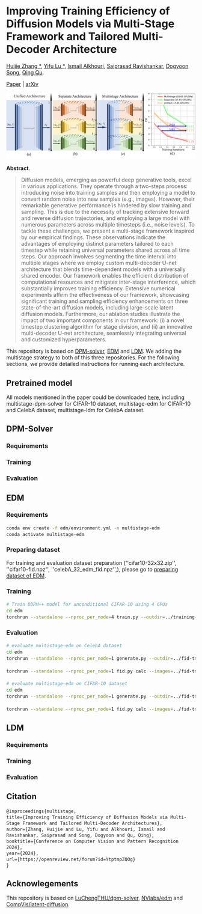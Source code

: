 # Improving Training Efficiency of Diffusion Models via Multi-Stage Framework and Tailored Multi-Decoder Architecture

[Huijie Zhang *](https://www.huijiezh.com/), [Yifu Lu *](https://scholar.google.com/citations?user=ybsmKpsAAAAJ&hl=en), [Ismail Alkhouri](https://sites.google.com/view/ismailalkhouri/about), [Saiprasad Ravishankar](https://sites.google.com/site/sairavishankar3/home), [Dogyoon Song](https://sites.google.com/view/dogyoonsong/home), [Qing Qu](https://qingqu.engin.umich.edu/).

[Paper](https://openaccess.thecvf.com/content/CVPR2024/papers/Zhang_Improving_Training_Efficiency_of_Diffusion_Models_via_Multi-Stage_Framework_and_CVPR_2024_paper.pdf) | [arXiv](https://arxiv.org/abs/2312.09181)


![Teaser image](./figure/teaser.jpg)

**Abstract**. 
> Diffusion models, emerging as powerful deep generative tools, excel in various applications. They operate through a two-steps process: introducing noise into training samples and then employing a model to convert random noise into new samples (e.g., images). However, their remarkable generative performance is hindered by slow training and sampling. This is due to the necessity of tracking extensive forward and reverse diffusion trajectories, and employing a large model with numerous parameters across multiple timesteps (i.e., noise levels).
To tackle these challenges, we present a multi-stage framework inspired by our empirical findings. These observations indicate the advantages of employing distinct parameters tailored to each timestep while retaining universal parameters shared across all time steps. Our approach involves segmenting the time interval into multiple stages where we employ custom multi-decoder U-net architecture that blends time-dependent models with a universally shared encoder. Our framework enables the efficient distribution of computational resources and mitigates inter-stage interference, which substantially improves training efficiency. 
Extensive numerical experiments affirm the effectiveness of our framework, showcasing significant training and sampling efficiency enhancements on three state-of-the-art diffusion models, including large-scale latent diffusion models. Furthermore, our ablation studies illustrate the impact of two important components in our framework: (i) a novel timestep clustering algorithm for stage division, and (ii) an innovative multi-decoder U-net architecture, seamlessly integrating universal and customized hyperparameters.

This repository is based on [DPM-solver](https://github.com/LuChengTHU/dpm-solver), [EDM](https://github.com/NVlabs/edm) and [LDM](https://github.com/CompVis/latent-diffusion). We adding the multistage strategy to both of this three repositories. For the following sections, we provide detailed instructions for running each architecture. 

## Pretrained model

All models mentioned in the paper could be downloaded [here](https://drive.google.com/drive/folders/1Zo3ZUTOgLaaPW7E5GeXuBwIoYjS2VDWv?usp=drive_link), including multistage-dpm-solver for CIFAR-10 dataset, multistage-edm for CIFAR-10 and CelebA dataset, multistage-ldm for CelebA dataset.

## DPM-Solver

### Requirements

### Training

### Evaluation

## EDM

### Requirements

```sh
conda env create -f edm/environment.yml -n multistage-edm
conda activate multistage-edm
```

### Preparing dataset

For training and evaluation dataset preparation (''cifar10-32x32.zip'', ''cifar10-fid.npz'', ''celebA_32_edm_fid.npz'',), please go to [preparing dataset of EDM](https://github.com/NVlabs/edm?tab=readme-ov-file#preparing-datasets).

### Training

```sh
# Train DDPM++ model for unconditional CIFAR-10 using 4 GPUs
cd edm
torchrun --standalone --nproc_per_node=4 train.py --outdir=../training-runs --data=../dataset/cifar10-32x32.zip --cond=0 --arch=ddpmpp-multistage --batch=128
```

### Evaluation

```sh
# evaluate multistage-edm on CelebA dataset
cd edm
torchrun --standalone --nproc_per_node=1 generate.py --outdir=../fid-tmp --seeds=00000-49999 --network=../model/multistage_edm_celeba.pkl --batch=512

torchrun --standalone --nproc_per_node=1 fid.py calc --images=../fid-tmp --ref=../dataset/celebA_32_edm_fid.npz

# evaluate multistage-edm on CIFAR-10 dataset
cd edm
torchrun --standalone --nproc_per_node=1 generate.py --outdir=../fid-tmp --seeds=00000-49999 --network=../model/multistage_edm_cifar10.pkl --batch=512

torchrun --standalone --nproc_per_node=1 fid.py calc --images=../fid-tmp --ref=../dataset/cifar10-fid.npz
```

## LDM

### Requirements

### Training

### Evaluation

## Citation

```
@inproceedings{multistage,
title={Improving Training Efficiency of Diffusion Models via Multi-Stage Framework and Tailored Multi-Decoder Architectures},
author={Zhang, Huijie and Lu, Yifu and Alkhouri, Ismail and Ravishankar, Saiprasad and Song, Dogyoon and Qu, Qing},
booktitle={Conference on Computer Vision and Pattern Recognition 2024},
year={2024},
url={https://openreview.net/forum?id=YtptmpZQOg}
}
```

## Acknowlegements

This repository is based on [LuChengTHU/dpm-solver](https://github.com/LuChengTHU/dpm-solver), [NVlabs/edm](https://github.com/NVlabs/edm) and [CompVis/latent-diffusion](https://github.com/CompVis/latent-diffusion). 